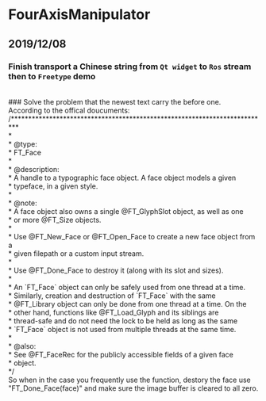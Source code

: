 # FourAxisManipulator

## 2019/12/08

### Finish transport a Chinese string from `Qt widget` to `Ros` stream then to `Freetype` demo
<br>
### Solve the problem that the newest text carry the before one.
<br>
According to the offical doucuments:
<br>
  /**************************************************************************
  <br> *
   <br>* @type:
   <br>*   FT_Face
   <br>*
   <br>* @description:
   <br>*   A handle to a typographic face object.  A face object models a given
   <br>*   typeface, in a given style.
   <br>*
   <br>* @note:
   <br>*   A face object also owns a single @FT_GlyphSlot object, as well as one
   <br>*   or more @FT_Size objects.
   <br>*
   <br>*   Use @FT_New_Face or @FT_Open_Face to create a new face object from a
   <br>*   given filepath or a custom input stream.
   <br>*
   <br>*   Use @FT_Done_Face to destroy it (along with its slot and sizes).
   <br>*
   <br>*   An `FT_Face` object can only be safely used from one thread at a time.
   <br>*   Similarly, creation and destruction of `FT_Face` with the same
   <br>*   @FT_Library object can only be done from one thread at a time.  On the
   <br>*   other hand, functions like @FT_Load_Glyph and its siblings are
   <br>*   thread-safe and do not need the lock to be held as long as the same
   <br>*   `FT_Face` object is not used from multiple threads at the same time.
   <br>*
   <br>* @also:
   <br>*   See @FT_FaceRec for the publicly accessible fields of a given face
   <br>*   object.
   <br>*/
<br>
So when in the case you frequently use the function, destory the face use "FT_Done_Face(face)" and make sure the image buffer is cleared to all zero.
